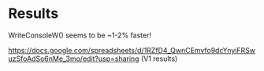 # Results
WriteConsoleW\(\) seems to be ~1-2% faster!

https://docs.google.com/spreadsheets/d/1RZfD4_QwnCEmvfo9dcYnyiFRSwuzSfoAdSo6nMe_3mo/edit?usp=sharing \(V1 results\)

